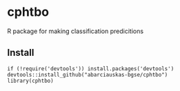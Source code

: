 # cphtbo

R package for making classification predicitions

## Install

```{r}
if (!require('devtools')) install.packages('devtools')
devtools::install_github("abarciauskas-bgse/cphtbo")
library(cphtbo)
```
